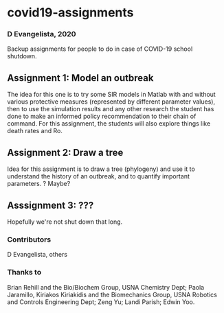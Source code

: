 # covid19-assignments
### D Evangelista, 2020
Backup assignments for people to do in case of COVID-19 school shutdown. 

## Assignment 1: Model an outbreak
The idea for this one is to try some SIR models in Matlab with and without various protective measures (represented by different parameter values), then to use the simulation results and any other research the student has done to make an informed policy recommendation to their chain of command. For this assignment, the students will also explore things like death rates and Ro. 

## Assignment 2: Draw a tree
Idea for this assignment is to draw a tree (phylogeny) and use it to understand the history of an outbreak, and to quantify important parameters. ? Maybe?

## Asssignment 3: ???
Hopefully we're not shut down that long. 

### Contributors
D Evangelista, others

### Thanks to
Brian Rehill and the Bio/Biochem Group, USNA Chemistry Dept; Paola Jaramillo, Kiriakos Kiriakidis and the Biomechanics Group, USNA Robotics and Controls Engineering Dept; Zeng Yu; Landi Parish; Edwin Yoo. 
